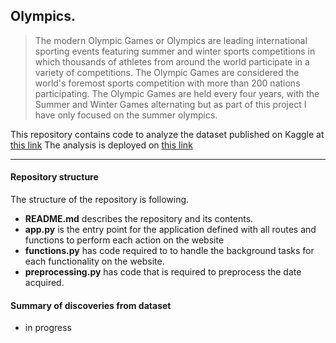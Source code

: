 ## Olympics.
> The modern Olympic Games or Olympics are leading international sporting events featuring summer and winter sports competitions in which thousands of athletes from around the world participate in a variety of competitions. The Olympic Games are considered the world's foremost sports competition with more than 200 nations participating. The Olympic Games are held every four years, with the Summer and Winter Games alternating but as part of this project I have only focused on the summer olympics.

This repository contains code to analyze the dataset published on Kaggle at [this link](https://www.kaggle.com/heesoo37/120-years-of-olympic-history-athletes-and-results)
The analysis is deployed on [this link](https://oda-exploration.herokuapp.com/)

---
#### Repository structure
The structure of the repository is following.
- **README.md**  describes the repository and its contents.
- **app.py** is the entry point for the application defined with all routes and functions to perform each action on the website
- **functions.py** has code required to to handle the background tasks for each functionality on the website.
- **preprocessing.py** has code that is required to preprocess the date acquired.


#### Summary of discoveries from dataset
- in progress
